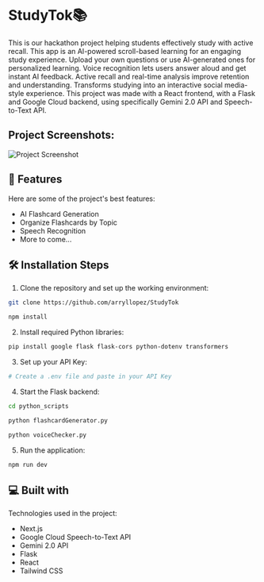 # StudyTok📚

This is our hackathon project helping students effectively study with active recall. This app is an AI-powered scroll-based learning for an engaging study experience. Upload your own questions or use AI-generated ones for personalized learning. Voice recognition lets users answer aloud and get instant AI feedback. Active recall and real-time analysis improve retention and understanding. Transforms studying into an interactive social media-style experience. This project was made with a React frontend, with a Flask and Google Cloud backend, using specifically Gemini 2.0 API and Speech-to-Text API.

## Project Screenshots:

![Project Screenshot](https://imgur.com/a/wxbpEgi)

## 🧐 Features

Here are some of the project's best features:

- AI Flashcard Generation
- Organize Flashcards by Topic
- Speech Recognition
- More to come...

## 🛠️ Installation Steps

1. Clone the repository and set up the working environment:

```sh
git clone https://github.com/arryllopez/StudyTok
```

```sh
npm install
```

2. Install required Python libraries:

```sh
pip install google flask flask-cors python-dotenv transformers
```

3. Set up your API Key:

```sh
# Create a .env file and paste in your API Key
```

4. Start the Flask backend:

```sh
cd python_scripts
```

```sh
python flashcardGenerator.py
```

```sh
python voiceChecker.py
```

5. Run the application:

```sh
npm run dev
```

## 💻 Built with

Technologies used in the project:

- Next.js
- Google Cloud Speech-to-Text API
- Gemini 2.0 API
- Flask
- React
- Tailwind CSS



